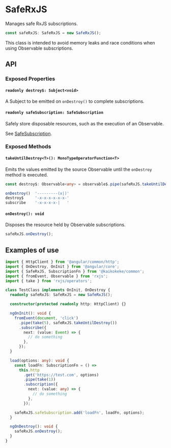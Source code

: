 # SafeRxJS

Manages safe RxJS subscriptions.

```ts
const safeRxJS: SafeRxJS = new SafeRxJS();
```

This class is intended to avoid memory leaks and race conditions when using Observable subscriptions.

## API

### Exposed Properties

#### `readonly destroy$: Subject<void>`

A Subject to be emitted on `onDestroy()` to complete subscriptions.

#### `readonly safeSubscription: SafeSubscription`

Safely store disposable resources, such as the execution of an Observable.

See [SafeSubscription](../safe-subscription/README.md).

### Exposed Methods

#### `takeUntilDestroy<T>(): MonoTypeOperatorFunction<T>`

Emits the values emitted by the source Observable until the `onDestroy` method is executed.

```ts
const destroy$: Observable<any> = observable$.pipe(safeRxJS.takeUntilDestroy()).subscribe();
```

```ts
onDestroy()  '---------(x|)'
destroy$     '-x-x-x-x-x-x-'
subscribe    '-x-x-x-x-|   '
```

#### `onDestroy(): void`

Disposes the resource held by Observable subscriptions.

```ts
safeRxJS.onDestroy();
```

## Examples of use

```ts
import { HttpClient } from '@angular/common/http';
import { OnDestroy, OnInit } from '@angular/core';
import { SafeRxJS, SubscriptionFn } from '@kaikokeke/common';
import { fromEvent, Observable } from 'rxjs';
import { take } from 'rxjs/operators';

class TestClass implements OnInit, OnDestroy {
  readonly safeRxJS: SafeRxJS = new SafeRxJS();

  constructor(protected readonly http: HttpClient) {}

  ngOnInit(): void {
    fromEvent(document, 'click')
      .pipe(take(5), safeRxJS.takeUntilDestroy())
      .subscribe({
        next: (value: Event) => {
          // do something
        },
      });
  }

  load(options: any): void {
    const loadFn: SubscriptionFn = () =>
      this.http
        .get('https://test.com', options)
        .pipe(take(1))
        .subscription({
          next: (value: any) => {
            // do something
          },
        });

    safeRxJS.safeSubscription.add('loadFn', loadFn, options);
  }

  ngOnDestroy(): void {
    safeRxJS.onDestroy();
  }
}
```
